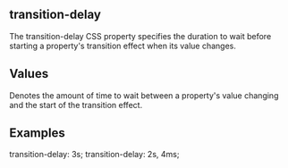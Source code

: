 ## transition-delay

The transition-delay CSS property specifies the duration to wait before starting a property's transition effect when its value changes.


## Values

<time>
Denotes the amount of time to wait between a property's value changing and the start of the transition effect.

## Examples

transition-delay: 3s;
transition-delay: 2s, 4ms;